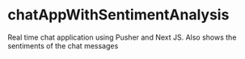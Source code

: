 # chatAppWithSentimentAnalysis
Real time chat application using Pusher and Next JS. Also shows the sentiments of the chat messages
